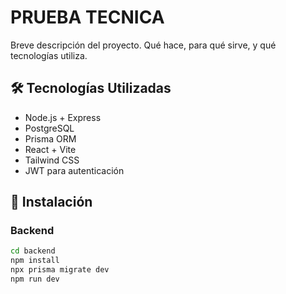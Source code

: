 # PRUEBA TECNICA

Breve descripción del proyecto. Qué hace, para qué sirve, y qué tecnologías utiliza.

## 🛠️ Tecnologías Utilizadas

- Node.js + Express
- PostgreSQL
- Prisma ORM
- React + Vite
- Tailwind CSS
- JWT para autenticación

## 🚀 Instalación

### Backend

```bash
cd backend
npm install
npx prisma migrate dev
npm run dev
